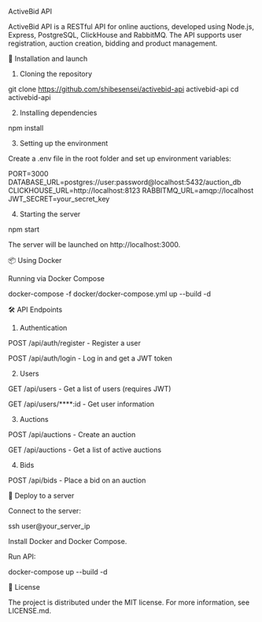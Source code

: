 ActiveBid API

ActiveBid API is a RESTful API for online auctions, developed using Node.js, Express, PostgreSQL, ClickHouse and RabbitMQ. The API supports user registration, auction creation, bidding and product management.

🚀 Installation and launch

1. Cloning the repository

git clone https://github.com/shibesensei/activebid-api activebid-api
cd activebid-api

2. Installing dependencies

npm install

3. Setting up the environment

Create a .env file in the root folder and set up environment variables:

PORT=3000
DATABASE_URL=postgres://user:password@localhost:5432/auction_db
CLICKHOUSE_URL=http://localhost:8123
RABBITMQ_URL=amqp://localhost
JWT_SECRET=your_secret_key

4. Starting the server

npm start

The server will be launched on http://localhost:3000.

📦 Using Docker

Running via Docker Compose

docker-compose -f docker/docker-compose.yml up --build -d

🛠 API Endpoints

1. Authentication

POST /api/auth/register - Register a user

POST /api/auth/login - Log in and get a JWT token

2. Users

GET /api/users - Get a list of users (requires JWT)

GET /api/users/****:id - Get user information

3. Auctions

POST /api/auctions - Create an auction

GET /api/auctions - Get a list of active auctions

4. Bids

POST /api/bids - Place a bid on an auction

🐳 Deploy to a server

Connect to the server:

ssh user@your_server_ip

Install Docker and Docker Compose.

Run API:

docker-compose up --build -d

🤝 License

The project is distributed under the MIT license. For more information, see LICENSE.md.

